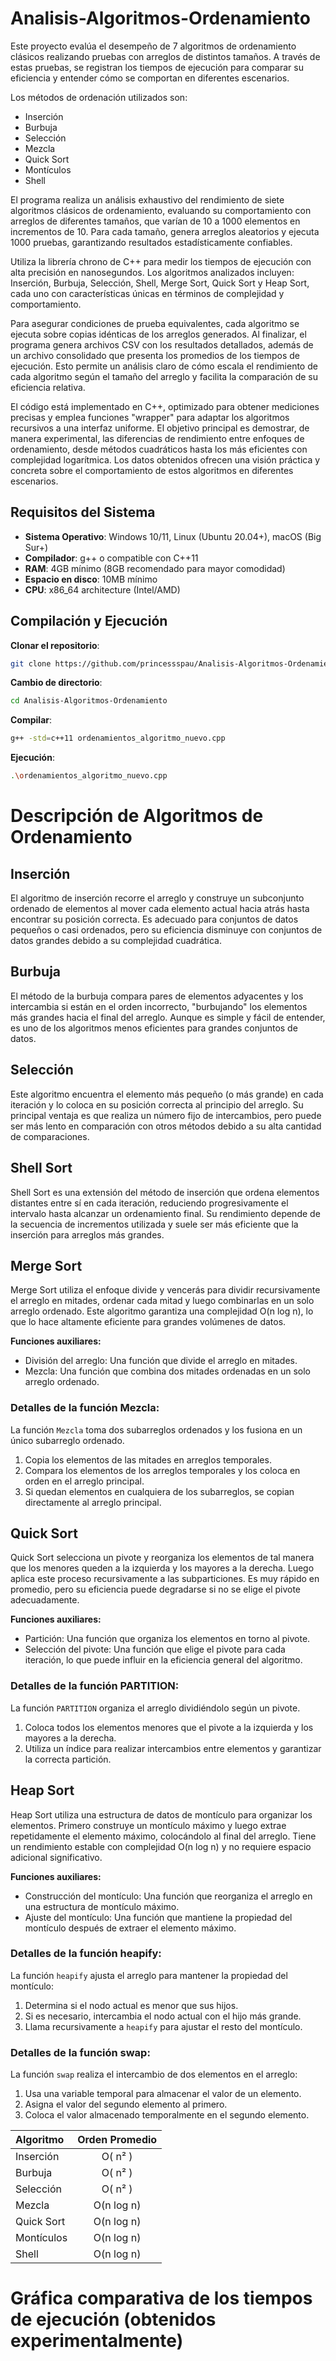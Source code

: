 # Analisis-Algoritmos-Ordenamiento
Este proyecto evalúa el desempeño de 7 algoritmos de ordenamiento clásicos realizando pruebas con arreglos de distintos tamaños. A través de estas pruebas, se registran los tiempos de ejecución para comparar su eficiencia y entender cómo se comportan en diferentes escenarios.

Los métodos de ordenación utilizados son:

  - Inserción
  - Burbuja 
  - Selección
  - Mezcla
  - Quick Sort
  - Montículos
  - Shell


El programa realiza un análisis exhaustivo del rendimiento de siete algoritmos clásicos de ordenamiento, evaluando su comportamiento con arreglos de diferentes tamaños, que varían de 10 a 1000 elementos en incrementos de 10. Para cada tamaño, genera arreglos aleatorios y ejecuta 1000 pruebas, garantizando resultados estadísticamente confiables.

Utiliza la librería chrono de C++ para medir los tiempos de ejecución con alta precisión en nanosegundos. Los algoritmos analizados incluyen: Inserción, Burbuja, Selección, Shell, Merge Sort, Quick Sort y Heap Sort, cada uno con características únicas en términos de complejidad y comportamiento.

Para asegurar condiciones de prueba equivalentes, cada algoritmo se ejecuta sobre copias idénticas de los arreglos generados. Al finalizar, el programa genera archivos CSV con los resultados detallados, además de un archivo consolidado que presenta los promedios de los tiempos de ejecución. Esto permite un análisis claro de cómo escala el rendimiento de cada algoritmo según el tamaño del arreglo y facilita la comparación de su eficiencia relativa.

El código está implementado en C++, optimizado para obtener mediciones precisas y emplea funciones "wrapper" para adaptar los algoritmos recursivos a una interfaz uniforme. El objetivo principal es demostrar, de manera experimental, las diferencias de rendimiento entre enfoques de ordenamiento, desde métodos cuadráticos hasta los más eficientes con complejidad logarítmica. Los datos obtenidos ofrecen una visión práctica y concreta sobre el comportamiento de estos algoritmos en diferentes escenarios.


## Requisitos del Sistema
- **Sistema Operativo**: Windows 10/11, Linux (Ubuntu 20.04+), macOS (Big Sur+)
- **Compilador**: g++ o compatible con C++11
- **RAM**: 4GB mínimo (8GB recomendado para mayor comodidad)
- **Espacio en disco**: 10MB mínimo
- **CPU**: x86_64 architecture (Intel/AMD)

## Compilación y Ejecución

**Clonar el repositorio**:
```bash
git clone https://github.com/princessspau/Analisis-Algoritmos-Ordenamiento.git
```
**Cambio de directorio**:
```bash
cd Analisis-Algoritmos-Ordenamiento
```
**Compilar**:
```bash
g++ -std=c++11 ordenamientos_algoritmo_nuevo.cpp
```
**Ejecución**:
```bash
.\ordenamientos_algoritmo_nuevo.cpp
```

# Descripción de Algoritmos de Ordenamiento

## Inserción
El algoritmo de inserción recorre el arreglo y construye un subconjunto ordenado de elementos al mover cada elemento actual hacia atrás hasta encontrar su posición correcta. Es adecuado para conjuntos de datos pequeños o casi ordenados, pero su eficiencia disminuye con conjuntos de datos grandes debido a su complejidad cuadrática.


## Burbuja
El método de la burbuja compara pares de elementos adyacentes y los intercambia si están en el orden incorrecto, "burbujando" los elementos más grandes hacia el final del arreglo. Aunque es simple y fácil de entender, es uno de los algoritmos menos eficientes para grandes conjuntos de datos.


## Selección
Este algoritmo encuentra el elemento más pequeño (o más grande) en cada iteración y lo coloca en su posición correcta al principio del arreglo. Su principal ventaja es que realiza un número fijo de intercambios, pero puede ser más lento en comparación con otros métodos debido a su alta cantidad de comparaciones.



## Shell Sort
Shell Sort es una extensión del método de inserción que ordena elementos distantes entre sí en cada iteración, reduciendo progresivamente el intervalo hasta alcanzar un ordenamiento final. Su rendimiento depende de la secuencia de incrementos utilizada y suele ser más eficiente que la inserción para arreglos más grandes.



## Merge Sort
Merge Sort utiliza el enfoque divide y vencerás para dividir recursivamente el arreglo en mitades, ordenar cada mitad y luego combinarlas en un solo arreglo ordenado. Este algoritmo garantiza una complejidad O(n log n), lo que lo hace altamente eficiente para grandes volúmenes de datos.

**Funciones auxiliares:**
- División del arreglo: Una función que divide el arreglo en mitades.
- Mezcla: Una función que combina dos mitades ordenadas en un solo arreglo ordenado.

### Detalles de la función Mezcla:
La función `Mezcla` toma dos subarreglos ordenados y los fusiona en un único subarreglo ordenado. 
1. Copia los elementos de las mitades en arreglos temporales.
2. Compara los elementos de los arreglos temporales y los coloca en orden en el arreglo principal.
3. Si quedan elementos en cualquiera de los subarreglos, se copian directamente al arreglo principal.

## Quick Sort
Quick Sort selecciona un pivote y reorganiza los elementos de tal manera que los menores queden a la izquierda y los mayores a la derecha. Luego aplica este proceso recursivamente a las subparticiones. Es muy rápido en promedio, pero su eficiencia puede degradarse si no se elige el pivote adecuadamente.

**Funciones auxiliares:**
- Partición: Una función que organiza los elementos en torno al pivote.
- Selección del pivote: Una función que elige el pivote para cada iteración, lo que puede influir en la eficiencia general del algoritmo.

### Detalles de la función PARTITION:
La función `PARTITION` organiza el arreglo dividiéndolo según un pivote. 
1. Coloca todos los elementos menores que el pivote a la izquierda y los mayores a la derecha.
2. Utiliza un índice para realizar intercambios entre elementos y garantizar la correcta partición.

## Heap Sort
Heap Sort utiliza una estructura de datos de montículo para organizar los elementos. Primero construye un montículo máximo y luego extrae repetidamente el elemento máximo, colocándolo al final del arreglo. Tiene un rendimiento estable con complejidad O(n log n) y no requiere espacio adicional significativo.

**Funciones auxiliares:**
- Construcción del montículo: Una función que reorganiza el arreglo en una estructura de montículo máximo.
- Ajuste del montículo: Una función que mantiene la propiedad del montículo después de extraer el elemento máximo.

### Detalles de la función heapify:
La función `heapify` ajusta el arreglo para mantener la propiedad del montículo:
1. Determina si el nodo actual es menor que sus hijos.
2. Si es necesario, intercambia el nodo actual con el hijo más grande.
3. Llama recursivamente a `heapify` para ajustar el resto del montículo.

### Detalles de la función swap:
La función `swap` realiza el intercambio de dos elementos en el arreglo:
1. Usa una variable temporal para almacenar el valor de un elemento.
2. Asigna el valor del segundo elemento al primero.
3. Coloca el valor almacenado temporalmente en el segundo elemento.



| Algoritmo   |   Orden Promedio |  
|:------------|:--------:|
| Inserción   | O( n² )  | 
| Burbuja     | O( n² )  | 
| Selección   |  O( n² ) |
| Mezcla      |O(n log n)|
| Quick Sort  |O(n log n)|
| Montículos  |O(n log n)|
| Shell       |O(n log n)|


# Gráfica comparativa de los tiempos de ejecución (obtenidos experimentalmente)


